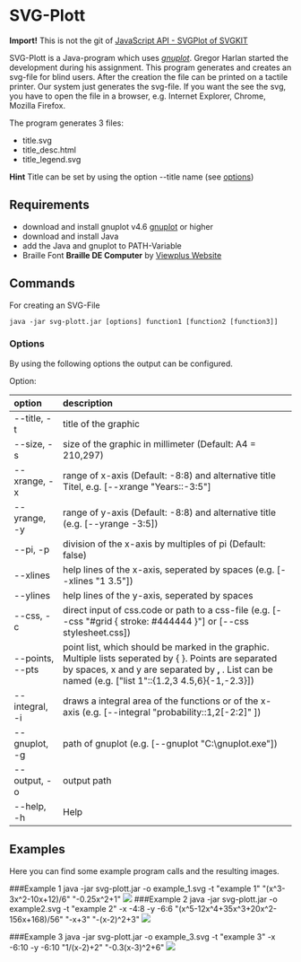 SVG-Plott
=========

**Import!** This is not the git of [JavaScript API - SVGPlot of SVGKIT][svgkit] 

SVG-Plott is a Java-program which uses *[gnuplot]*. Gregor Harlan started the development during his assignment. 
This program generates and creates an svg-file for blind users. After the creation the file can be printed on a tactile printer. Our system just generates the svg-file. If you want the see the svg, you have to open the file in a browser, e.g. Internet Explorer, Chrome, Mozilla Firefox.

The program generates 3 files:

- title.svg
- title_desc.html
- title_legend.svg

**Hint** Title can be set by using the option --title name (see [options](#options))

## Requirements

- download and install gnuplot v4.6 [gnuplot] or higher
- download and install Java
- add the Java and gnuplot to PATH-Variable
- Braille Font **Braille DE Computer** by [Viewplus Website][viewplus]

## Commands

For creating an SVG-File 

	java -jar svg-plott.jar [options] function1 [function2 [function3]]  

### Options

By using the following options the output can be configured.

Option:

| option       |                         description                          |
|:-------------|:-------------------------------------------------------------|
|  --title, -t |                    title of the graphic                      |
|  --size, -s  |  size of the graphic in millimeter (Default: A4 = 210,297)   |
| --xrange, -x | range of x-axis (Default: -8:8) and alternative title Titel, e.g. [--xrange "Years::-3:5"]|
|--yrange, -y  | range of y-axis (Default: -8:8) and alternative title (e.g. [--yrange -3:5])|											  |
|--pi, -p  	   | division of the x-axis by multiples of pi (Default: false)|
|--xlines	   | help lines of the x-axis, seperated by spaces (e.g. [--xlines "1 3.5"])|
|--ylines	   | help lines of the y-axis, seperated by spaces				   |
|--css, -c	   | direct input of css.code or path to a css-file (e.g. [--css "#grid { stroke: #444444 }"] or [--css stylesheet.css])|			
|--points, --pts|	point list, which should be marked in the graphic. Multiple lists seperated by { }. Points are separated by spaces, x and y are separated by **,** . List can be named (e.g. ["list 1"::{1.2,3 4.5,6}{-1,-2.3}])|
|--integral, -i|draws a integral area of the functions or of the x-axis (e.g. [--integral "probability::1,2[-2:2]" ])
|--gnuplot, -g | path of gnuplot (e.g. [--gnuplot "C:\gnuplot.exe"])    	  |
|--output, -o  | output path 												  |
|--help, -h	   | Help	 													  |


## Examples

Here you can find some example program calls and the resulting images.


###Example 1
	java -jar svg-plott.jar -o example_1.svg -t "example 1" "(x^3-3x^2-10x+12)/6" "-0.25x^2+1"
![](https://github.com/TUD-INF-IAI-MCI/SVG-Plott/raw/master/docs/screenshot/example_1.JPG)
###Example 2
	java -jar svg-plott.jar -o example2.svg -t "example 2" -x -4:8 -y -6:6 "(x^5-12x^4+35x^3+20x^2-156x+168)/56" "-x+3" "-(x-2)^2+3"
![](https://github.com/TUD-INF-IAI-MCI/SVG-Plott/raw/master/docs/screenshot/example_2.JPG)

###Example 3
	java -jar svg-plott.jar -o example_3.svg -t "example 3" -x -6:10 -y -6:10 "1/(x-2)+2" "-0.3(x-3)^2+6"
![](https://github.com/TUD-INF-IAI-MCI/SVG-Plott/raw/master/docs/screenshot/example_3.JPG)




[gnuplot]: http://gnuplot.info
[svgkit]: http://svgkit.sourceforge.net/SVGPlot.html
[viewplus]: http://viewplus.com
